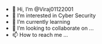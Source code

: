 - 👋 Hi, I’m @Viraj01122001
- 👀 I’m interested in Cyber Security
- 🌱 I’m currently learning 
- 💞️ I’m looking to collaborate on ...
- 📫 How to reach me ...

<!---
Viraj01122001/Viraj01122001 is a ✨ special ✨ repository because its `README.md` (this file) appears on your GitHub profile.
You can click the Preview link to take a look at your changes.
--->
